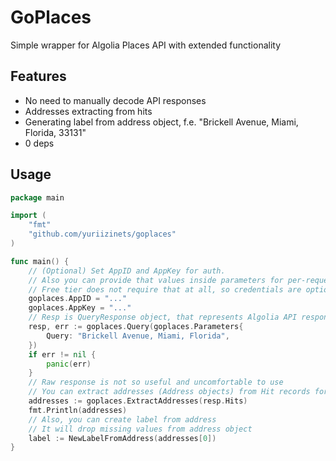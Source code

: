 
# GoPlaces

Simple wrapper for Algolia Places API with extended functionality

## Features

- No need to manually decode API responses
- Addresses extracting from hits
- Generating label from address object, f.e. "Brickell Avenue, Miami, Florida, 33131"
- 0 deps

## Usage

```go
package main

import (
    "fmt"
    "github.com/yuriizinets/goplaces"
)

func main() {
    // (Optional) Set AppID and AppKey for auth.
    // Also you can provide that values inside parameters for per-request credentials usage.
    // Free tier does not require that at all, so credentials are optional in both cases
    goplaces.AppID = "..."
    goplaces.AppKey = "..."
    // Resp is QueryResponse object, that represents Algolia API response as-is
    resp, err := goplaces.Query(goplaces.Parameters{
        Query: "Brickell Avenue, Miami, Florida",
    })
    if err != nil {
        panic(err)
    }
    // Raw response is not so useful and uncomfortable to use
    // You can extract addresses (Address objects) from Hit records for comfortable work
    addresses := goplaces.ExtractAddresses(resp.Hits)
    fmt.Println(addresses)
    // Also, you can create label from address
    // It will drop missing values from address object
    label := NewLabelFromAddress(addresses[0])
}
```
